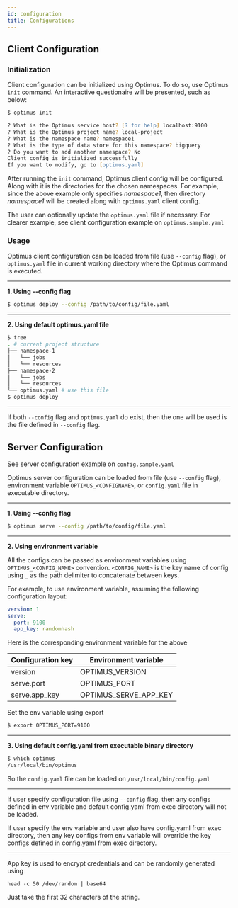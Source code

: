 ```yaml
---
id: configuration
title: Configurations
---
```


## Client Configuration

### Initialization

Client configuration can be initialized using Optimus.
To do so, use Optimus `init` command.
An interactive questionaire will be presented, such as below:

```zsh
$ optimus init

? What is the Optimus service host? [? for help] localhost:9100
? What is the Optimus project name? local-project
? What is the namespace name? namespace1
? What is the type of data store for this namespace? bigquery
? Do you want to add another namespace? No
Client config is initialized successfully
If you want to modify, go to [optimus.yaml]
```

After running the `init` command, Optimus client config will be configured.
Along with it is the directories for the chosen namespaces.
For example, since the above example only specifies _namespace1_, then directory _namespace1_ will be created along with `optimus.yaml` client config.

The user can optionally update the `optimus.yaml` file if necessary.
For clearer example, see client configuration example on `optimus.sample.yaml`

### Usage

Optimus client configuration can be loaded from file (use `--config` flag), or `optimus.yaml` file in current working directory where the Optimus command is executed.

---
**1. Using --config flag**

```sh
$ optimus deploy --config /path/to/config/file.yaml
```

---
**2. Using default optimus.yaml file**

```sh
$ tree
. # current project structure
├── namespace-1
│   └── jobs
│   └── resources
├── namespace-2
│   └── jobs
│   └── resources
└── optimus.yaml # use this file
$ optimus deploy
```

---

If both `--config` flag and `optimus.yaml` do exist, then the one will be used is the file defined in `--config` flag.

## Server Configuration

See server configuration example on `config.sample.yaml`

Optimus server configuration can be loaded from file (use `--config` flag), environment variable `OPTIMUS_<CONFIGNAME>`, or `config.yaml` file in executable directory.

---
**1. Using --config flag**
```sh
$ optimus serve --config /path/to/config/file.yaml
```

---
**2. Using environment variable**

All the configs can be passed as environment variables using `OPTIMUS_<CONFIG_NAME>` convention. `<CONFIG_NAME>` is the key name of config using `_` as the path delimiter to concatenate between keys.

For example, to use environment variable, assuming the following configuration layout:

```yaml
version: 1
serve:
  port: 9100
  app_key: randomhash
```

Here is the corresponding environment variable for the above

Configuration key | Environment variable |
------------------|----------------------|
version           | OPTIMUS_VERSION      |
serve.port        | OPTIMUS_PORT         |
serve.app_key     | OPTIMUS_SERVE_APP_KEY|

Set the env variable using export
```sh
$ export OPTIMUS_PORT=9100
```

---
**3. Using default config.yaml from executable binary directory**
```sh
$ which optimus
/usr/local/bin/optimus
```

So the `config.yaml` file can be loaded on `/usr/local/bin/config.yaml`

---

If user specify configuration file using `--config` flag, then any configs defined in env variable and default config.yaml from exec directory will not be loaded.

If user specify the env variable and user also have config.yaml from exec directory, then any key configs from env variable will override the key configs defined in config.yaml from exec directory.

---

App key is used to encrypt credentials and can be randomly generated using
```shell
head -c 50 /dev/random | base64
```
Just take the first 32 characters of the string.